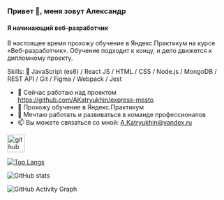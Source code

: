 ### Привет 👋, меня зовут Александр

#### Я начинающий веб-разработчик

В настоящее время прохожу обучение в Яндекс.Практикум на курсе «Веб-разработчик». Обучение подходит к концу, и дело движется к дипломному проекту.

Skills: :rocket: JavaScript (es6) / React JS / HTML / CSS / Node.js / MongoDB / REST API / Git / Figma / Webpack / Jest

- 🔭 Сейчас работаю над проектом https://github.com/AKatryukhin/express-mesto
- 🌱 Прохожу обучение в Яндекс.Практикум
- 👯 Мечтаю работать и развиваться в команде профессионалов
- 📫 Вы можете связаться со мной: A.Katryukhin@yandex.ru

[<img src='https://cdn.jsdelivr.net/npm/simple-icons@3.0.1/icons/github.svg' alt='github' height='40'>](https://github.com/AKatryukhin)

[![Top Langs](https://github-readme-stats.vercel.app/api/top-langs/?username=AKatryukhin)](https://github.com/anuraghazra/github-readme-stats)

![GitHub stats](https://github-readme-stats.vercel.app/api?username=AKatryukhin&show_icons=true)

![GitHub Activity Graph](https://activity-graph.herokuapp.com/graph?username=AKatryukhin)

